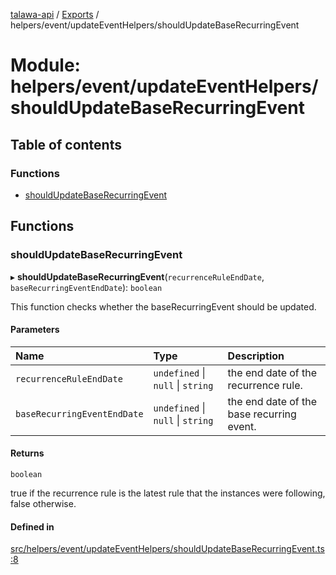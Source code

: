 [talawa-api](../README.md) / [Exports](../modules.md) / helpers/event/updateEventHelpers/shouldUpdateBaseRecurringEvent

# Module: helpers/event/updateEventHelpers/shouldUpdateBaseRecurringEvent

## Table of contents

### Functions

- [shouldUpdateBaseRecurringEvent](helpers_event_updateEventHelpers_shouldUpdateBaseRecurringEvent.md#shouldupdatebaserecurringevent)

## Functions

### shouldUpdateBaseRecurringEvent

▸ **shouldUpdateBaseRecurringEvent**(`recurrenceRuleEndDate`, `baseRecurringEventEndDate`): `boolean`

This function checks whether the baseRecurringEvent should be updated.

#### Parameters

| Name | Type | Description |
| :------ | :------ | :------ |
| `recurrenceRuleEndDate` | `undefined` \| ``null`` \| `string` | the end date of the recurrence rule. |
| `baseRecurringEventEndDate` | `undefined` \| ``null`` \| `string` | the end date of the base recurring event. |

#### Returns

`boolean`

true if the recurrence rule is the latest rule that the instances were following, false otherwise.

#### Defined in

[src/helpers/event/updateEventHelpers/shouldUpdateBaseRecurringEvent.ts:8](https://github.com/PalisadoesFoundation/talawa-api/blob/53234da/src/helpers/event/updateEventHelpers/shouldUpdateBaseRecurringEvent.ts#L8)
